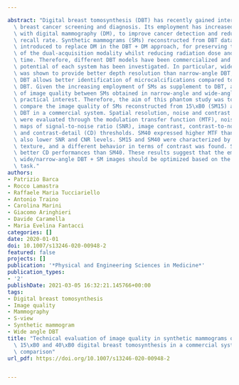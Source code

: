 ---
abstract: "Digital breast tomosynthesis (DBT) has recently gained interest both for\
  \ breast cancer screening and diagnosis. Its employment has increased also in conjunction\
  \ with digital mammography (DM), to improve cancer detection and reduce false positive\
  \ recall rate. Synthetic mammograms (SMs) reconstructed from DBT data have been\
  \ introduced to replace DM in the DBT + DM approach, for preserving the benefits\
  \ of the dual-acquisition modality whilst reducing radiation dose and compression\
  \ time. Therefore, different DBT models have been commercialized and the effective\
  \ potential of each system has been investigated. In particular, wide-angle DBT\
  \ was shown to provide better depth resolution than narrow-angle DBT, while narrow-angle\
  \ DBT allows better identification of microcalcifications compared to wide-angle\
  \ DBT. Given the increasing employment of SMs as supplement to DBT, a comparison\
  \ of image quality between SMs obtained in narrow-angle and wide-angle DBT is of\
  \ practical interest. Therefore, the aim of this phantom study was to evaluate and\
  \ compare the image quality of SMs reconstructed from 15\xB0 (SM15) and 40\xB0 (SM40)\
  \ DBT in a commercial system. Spatial resolution, noise and contrast properties\
  \ were evaluated through the modulation transfer function (MTF), noise power spectrum,\
  \ maps of signal-to-noise ratio (SNR), image contrast, contrast-to-noise ratio (CNR)\
  \ and contrast-detail (CD) thresholds. SM40 expressed higher MTF than SM15, but\
  \ also lower SNR and CNR levels. SM15 and SM40 were characterized by slight different\
  \ texture, and a different behavior in terms of contrast was found. SM15 provided\
  \ better CD performances than SM40. These results suggest that the employment of\
  \ wide/narrow-angle DBT + SM images should be optimized based on the specific image\
  \ task."
authors:
- Patrizio Barca
- Rocco Lamastra
- Raffaele Maria Tucciariello
- Antonio Traino
- Carolina Marini
- Giacomo Aringhieri
- Davide Caramella
- Maria Evelina Fantacci
categories: []
date: 2020-01-01
doi: 10.1007/s13246-020-00948-2
featured: false
projects: []
publication: '*Physical and Engineering Sciences in Medicine*'
publication_types:
- '2'
publishDate: 2021-03-05 16:32:21.145766+00:00
tags:
- Digital breast tomosynthesis
- Image quality
- Mammography
- S-view
- Synthetic mammogram
- Wide angle DBT
title: "Technical evaluation of image quality in synthetic mammograms obtained from\
  \ 15\xB0 and 40\xB0 digital breast tomosynthesis in a commercial system: a quantitative\
  \ comparison"
url_pdf: https://doi.org/10.1007/s13246-020-00948-2

---
